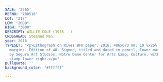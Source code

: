 ```yaml
---
SALE: '2565'
REFNO: "780510"
LOT: "217"
LOW: "2000"
HIGH: "3000"
DESCRIPT: WILLIE COLE (1955 - )
CROSSHEAD: Steamed Man.
year: 2018
TYPESET: "<p>Lithograph on Rives BFK paper, 2018. 486x673 mm; 19 ⅛x26½ inches, full
  margins. Edition of 40. Signed, titled and dated in pencil, lower margin. Printed
  by Segura Art Studios, Notre Dame Center for Arts &amp; Culture, with the blind
  stamp lower right.</p>"
pullquote: ''
background_color: "#ffffff"

---
```

